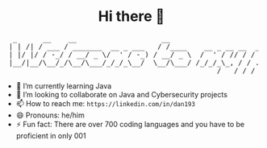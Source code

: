 <h1><center><b> Hi there 👋
</b></center></h1>

<pre>
  _      __    __                    __                                   ____ __   
 | | /| / ___ / _______  __ _ ___   / /____    __ _ __ __  ___  _______  / _(_/ ___ 
 | |/ |/ / -_/ / __/ _ \/  ' / -_) / __/ _ \  /  ' / // / / _ \/ __/ _ \/ _/ / / -_)
 |__/|__/\__/_/\__/\___/_/_/_\__/  \__/\___/ /_/_/_\_, / / .__/_/  \___/_//_/_/\__/ 
                                                  /___/ /_/                         
</pre>

- 🌱 I’m currently learning Java
- 👯 I’m looking to collaborate on Java and Cybersecurity projects 
- 📫 How to reach me: ```https://linkedin.com/in/dan193 ```
- 😄 Pronouns: he/him
- ⚡ Fun fact: There are over 700 coding languages and you have to be proficient in only 001

